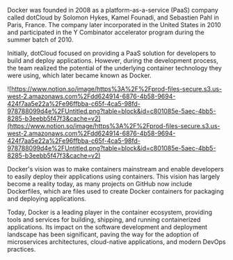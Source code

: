 

Docker was founded in 2008 as a platform-as-a-service (PaaS) company called dotCloud by Solomon Hykes, Kamel Founadi, and Sebastien Pahl in Paris, France. The company later incorporated in the United States in 2010 and participated in the Y Combinator accelerator program during the summer batch of 2010.

Initially, dotCloud focused on providing a PaaS solution for developers to build and deploy applications. However, during the development process, the team realized the potential of the underlying container technology they were using, which later became known as Docker.

![https://www.notion.so/image/https%3A%2F%2Fprod-files-secure.s3.us-west-2.amazonaws.com%2Fdd624914-6876-4b58-9694-424f7aa5e22a%2Fe96ffbba-c65f-4ca5-98fd-978788099d4e%2FUntitled.png?table=block&id=c801085e-5aec-4bb5-8285-b3eebb5f47f3&cache=v2](https://www.notion.so/image/https%3A%2F%2Fprod-files-secure.s3.us-west-2.amazonaws.com%2Fdd624914-6876-4b58-9694-424f7aa5e22a%2Fe96ffbba-c65f-4ca5-98fd-978788099d4e%2FUntitled.png?table=block&id=c801085e-5aec-4bb5-8285-b3eebb5f47f3&cache=v2)

Docker's vision was to make containers mainstream and enable developers to easily deploy their applications using containers. This vision has largely become a reality today, as many projects on GitHub now include Dockerfiles, which are files used to create Docker containers for packaging and deploying applications.

Today, Docker is a leading player in the container ecosystem, providing tools and services for building, shipping, and running containerized applications. Its impact on the software development and deployment landscape has been significant, paving the way for the adoption of microservices architectures, cloud-native applications, and modern DevOps practices.
